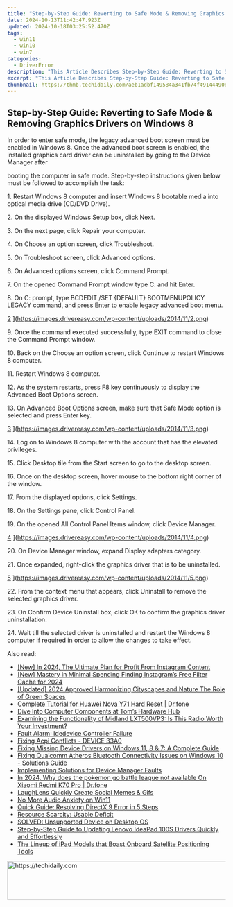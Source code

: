 ```yaml
---
title: "Step-by-Step Guide: Reverting to Safe Mode & Removing Graphics Drivers on Windows 8"
date: 2024-10-13T11:42:47.923Z
updated: 2024-10-18T03:25:52.470Z
tags:
  - win11
  - win10
  - win7
categories:
  - DriverError
description: "This Article Describes Step-by-Step Guide: Reverting to Safe Mode & Removing Graphics Drivers on Windows 8"
excerpt: "This Article Describes Step-by-Step Guide: Reverting to Safe Mode & Removing Graphics Drivers on Windows 8"
thumbnail: https://thmb.techidaily.com/aeb1adbf149584a341fb74f49144490d740789721f41a9cf0edd89a122f69cd4.jpg
---
```


## Step-by-Step Guide: Reverting to Safe Mode & Removing Graphics Drivers on Windows 8

 In order to enter safe mode, the legacy advanced boot screen must be enabled in Windows 8\. Once the advanced boot screen is enabled, the installed graphics card driver can be uninstalled by going to the Device Manager after

 booting the computer in safe mode. Step-by-step instructions given below must be followed to accomplish the task:

  1\. Restart Windows 8 computer and insert Windows 8 bootable media into optical media drive (CD/DVD Drive).

  2\. On the displayed Windows Setup box, click Next.

  3\. On the next page, click Repair your computer.

  4\. On Choose an option screen, click Troubleshoot.

  5\. On Troubleshoot screen, click Advanced options.

  6\. On Advanced options screen, click Command Prompt.

  7\. On the opened Command Prompt window type C: and hit Enter.

  8\. On C: prompt, type BCDEDIT /SET {DEFAULT} BOOTMENUPOLICY LEGACY command, and press Enter to enable legacy advanced boot menu.

 [2](https://images.drivereasy.com/wp-content/uploads/2014/11/2.png) ](https://images.drivereasy.com/wp-content/uploads/2014/11/2.png)

 9\. Once the command executed successfully, type EXIT command to close the Command Prompt window.

  10\. Back on the Choose an option screen, click Continue to restart Windows 8 computer.

 11\. Restart Windows 8 computer.

  12\. As the system restarts, press F8 key continuously to display the Advanced Boot Options screen.

  13\. On Advanced Boot Options screen, make sure that Safe Mode option is selected and press Enter key.

 [3](https://images.drivereasy.com/wp-content/uploads/2014/11/3.png) ](https://images.drivereasy.com/wp-content/uploads/2014/11/3.png)

  14\. Log on to Windows 8 computer with the account that has the elevated privileges.

  15\. Click Desktop tile from the Start screen to go to the desktop screen.

  16\. Once on the desktop screen, hover mouse to the bottom right corner of the window.

  17\. From the displayed options, click Settings.

 18\. On the Settings pane, click Control Panel.

  19\. On the opened All Control Panel Items window, click Device Manager.

[4](https://images.drivereasy.com/wp-content/uploads/2014/11/4.png) ](https://images.drivereasy.com/wp-content/uploads/2014/11/4.png)

 20\. On Device Manager window, expand Display adapters category.

  21\. Once expanded, right-click the graphics driver that is to be uninstalled.

[5](https://images.drivereasy.com/wp-content/uploads/2014/11/5.png) ](https://images.drivereasy.com/wp-content/uploads/2014/11/5.png)

 22\. From the context menu that appears, click Uninstall to remove the selected graphics driver.

  23\. On Confirm Device Uninstall box, click OK to confirm the graphics driver uninstallation.

  24\. Wait till the selected driver is uninstalled and restart the Windows 8 computer if required in order to allow the changes to take effect.

<ins class="adsbygoogle"
     style="display:block"
     data-ad-format="autorelaxed"
     data-ad-client="ca-pub-7571918770474297"
     data-ad-slot="1223367746"></ins>

<ins class="adsbygoogle"
     style="display:block"
     data-ad-client="ca-pub-7571918770474297"
     data-ad-slot="8358498916"
     data-ad-format="auto"
     data-full-width-responsive="true"></ins>

<span class="atpl-alsoreadstyle">Also read:</span>
<div><ul>
<li><a href="https://instagram-videos.techidaily.com/new-in-2024-the-ultimate-plan-for-profit-from-instagram-content/"><u>[New] In 2024, The Ultimate Plan for Profit From Instagram Content</u></a></li>
<li><a href="https://instagram-clips.techidaily.com/new-mastery-in-minimal-spending-finding-instagrams-free-filter-cache-for-2024/"><u>[New] Mastery in Minimal Spending Finding Instagram’s Free Filter Cache for 2024</u></a></li>
<li><a href="https://youtube-webster.techidaily.com/ed-2024-approved-harmonizing-cityscapes-and-nature-the-role-of-green-spaces/"><u>[Updated] 2024 Approved Harmonizing Cityscapes and Nature The Role of Green Spaces</u></a></li>
<li><a href="https://techidaily.com/complete-tutorial-for-huawei-nova-y71-hard-reset-drfone-by-drfone-reset-android-reset-android/"><u>Complete Tutorial for Huawei Nova Y71 Hard Reset | Dr.fone</u></a></li>
<li><a href="https://hardware-tips.techidaily.com/dive-into-computer-components-at-toms-hardware-hub/"><u>Dive Into Computer Components at Tom’s Hardware Hub</u></a></li>
<li><a href="https://buynow-info.techidaily.com/examining-the-functionality-of-midland-lxt500vp3-is-this-radio-worth-your-investment/"><u>Examining the Functionality of Midland LXT500VP3: Is This Radio Worth Your Investment?</u></a></li>
<li><a href="https://driver-error.techidaily.com/fault-alarm-idedevice-controller-failure/"><u>Fault Alarm: Idedevice Controller Failure</u></a></li>
<li><a href="https://driver-error.techidaily.com/fixing-acpi-conflicts-device-33a0/"><u>Fixing Acpi Conflicts - DEVICE 33A0</u></a></li>
<li><a href="https://driver-error.techidaily.com/fixing-missing-device-drivers-on-windows-11-8-and-7-a-complete-guide/"><u>Fixing Missing Device Drivers on Windows 11, 8 & 7: A Complete Guide</u></a></li>
<li><a href="https://driver-error.techidaily.com/fixing-qualcomm-atheros-bluetooth-connectivity-issues-on-windows-10-solutions-guide/"><u>Fixing Qualcomm Atheros Bluetooth Connectivity Issues on Windows 10 - Solutions Guide</u></a></li>
<li><a href="https://driver-error.techidaily.com/implementing-solutions-for-device-manager-faults/"><u>Implementing Solutions for Device Manager Faults</u></a></li>
<li><a href="https://android-pokemon-go.techidaily.com/in-2024-why-does-the-pokemon-go-battle-league-not-available-on-xiaomi-redmi-k70-pro-drfone-by-drfone-virtual-android/"><u>In 2024, Why does the pokemon go battle league not available On Xiaomi Redmi K70 Pro | Dr.fone</u></a></li>
<li><a href="https://extra-tips.techidaily.com/laughlens-quickly-create-social-memes-and-gifs/"><u>LaughLens Quickly Create Social Memes & Gifs</u></a></li>
<li><a href="https://driver-error.techidaily.com/no-more-audio-anxiety-on-win11/"><u>No More Audio Anxiety on Win11</u></a></li>
<li><a href="https://driver-error.techidaily.com/quick-guide-resolving-directx-9-error-in-5-steps/"><u>Quick Guide: Resolving DirectX 9 Error in 5 Steps</u></a></li>
<li><a href="https://driver-error.techidaily.com/resource-scarcity-usable-deficit/"><u>Resource Scarcity: Usable Deficit</u></a></li>
<li><a href="https://driver-error.techidaily.com/solved-unsupported-device-on-desktop-os/"><u>SOLVED: Unsupported Device on Desktop OS</u></a></li>
<li><a href="https://win-dash.techidaily.com/step-by-step-guide-to-updating-lenovo-ideapad-100s-drivers-quickly-and-effortlessly/"><u>Step-by-Step Guide to Updating Lenovo IdeaPad 100S Drivers Quickly and Effortlessly</u></a></li>
<li><a href="https://techtrends.techidaily.com/the-lineup-of-ipad-models-that-boast-onboard-satellite-positioning-tools/"><u>The Lineup of iPad Models that Boast Onboard Satellite Positioning Tools</u></a></li>
</ul></div>

<!-- affiliate ads begin -->
<a href="https://appsumo.8odi.net/c/5597632/2100529/7443" target="_top" id="2100529">
  <img src="//a.impactradius-go.com/display-ad/7443-2100529" border="0" alt="https://techidaily.com" width="728" height="90"/>
</a>
<img height="0" width="0" src="https://appsumo.8odi.net/i/5597632/2100529/7443" style="position:absolute;visibility:hidden;" border="0" />
<!-- affiliate ads end -->

